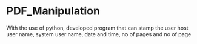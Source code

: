# PDF_Manipulation
With the use of python, developed program that can stamp the user host user name, system user name, date and time, no of pages and no of page
